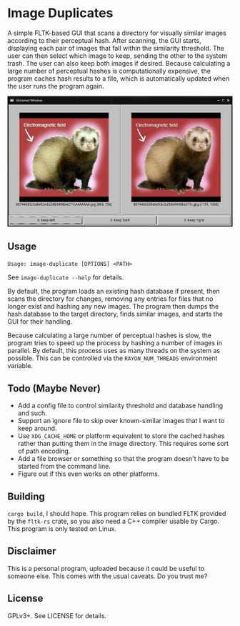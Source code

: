 # Image Duplicates

A simple FLTK-based GUI that scans a directory for visually similar images
according to their perceptual hash. After scanning, the GUI starts, displaying
each pair of images that fall within the similarity threshold. The user can then
select which image to keep, sending the other to the system trash. The user can
also keep both images if desired. Because calculating a large number of
perceptual hashes is computationally expensive, the program caches hash results
to a file, which is automatically updated when the user runs the program again.

![](https://github.com/4ffy/image-duplicate/blob/main/data/screenshot.png)

## Usage

`Usage: image-duplicate [OPTIONS] <PATH>`

See `image-duplicate --help` for details.

By default, the program loads an existing hash database if present, then scans
the directory for changes, removing any entries for files that no longer exist
and hashing any new images. The program then dumps the hash database to the
target directory, finds similar images, and starts the GUI for their handling.

Because calculating a large number of perceptual hashes is slow, the program
tries to speed up the process by hashing a number of images in parallel. By
default, this process uses as many threads on the system as possible. This can
be controlled via the `RAYON_NUM_THREADS` environment variable.

## Todo (Maybe Never)

 - Add a config file to control similarity threshold and database handling and
   such.
 - Support an ignore file to skip over known-similar images that I want to keep
   around.
 - Use `XDG_CACHE_HOME` or platform equivalent to store the cached hashes rather
   than putting them in the image directory. This requires some sort of path
   encoding.
 - Add a file browser or something so that the program doesn't have to be
   started from the command line.
 - Figure out if this even works on other platforms.

## Building

`cargo build`, I should hope. This program relies on bundled FLTK provided by
the `fltk-rs` crate, so you also need a C++ compiler usable by Cargo. This
program is only tested on Linux.

## Disclaimer

This is a personal program, uploaded because it could be useful to someone else.
This comes with the usual caveats. Do you trust me?

## License

GPLv3+. See LICENSE for details.
